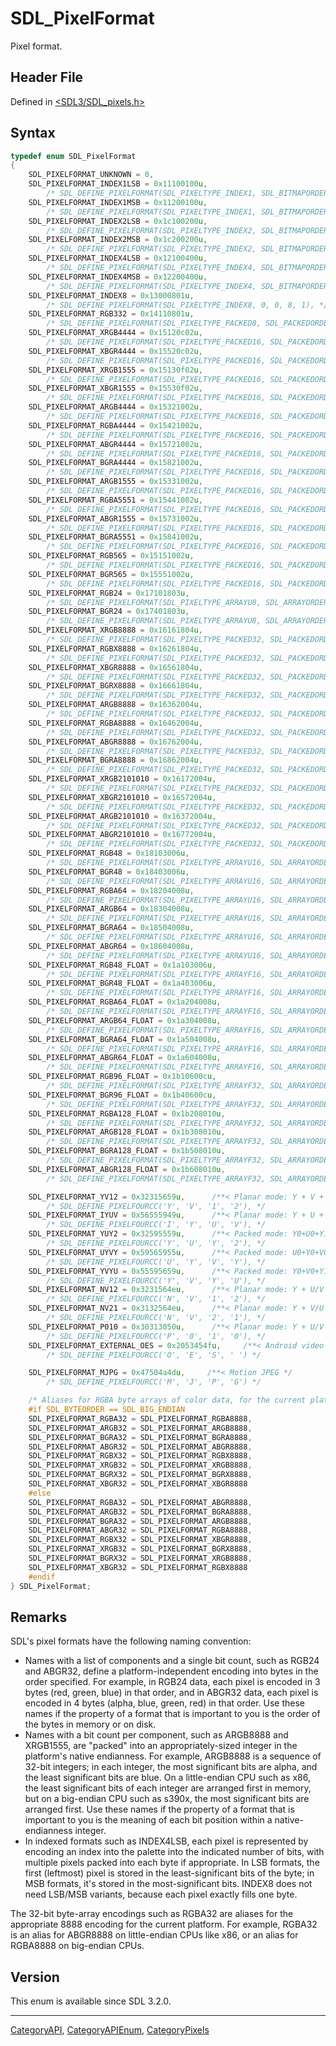 # SDL_PixelFormat

Pixel format.

## Header File

Defined in [<SDL3/SDL_pixels.h>](https://github.com/libsdl-org/SDL/blob/main/include/SDL3/SDL_pixels.h)

## Syntax

```c
typedef enum SDL_PixelFormat
{
    SDL_PIXELFORMAT_UNKNOWN = 0,
    SDL_PIXELFORMAT_INDEX1LSB = 0x11100100u,
        /* SDL_DEFINE_PIXELFORMAT(SDL_PIXELTYPE_INDEX1, SDL_BITMAPORDER_4321, 0, 1, 0), */
    SDL_PIXELFORMAT_INDEX1MSB = 0x11200100u,
        /* SDL_DEFINE_PIXELFORMAT(SDL_PIXELTYPE_INDEX1, SDL_BITMAPORDER_1234, 0, 1, 0), */
    SDL_PIXELFORMAT_INDEX2LSB = 0x1c100200u,
        /* SDL_DEFINE_PIXELFORMAT(SDL_PIXELTYPE_INDEX2, SDL_BITMAPORDER_4321, 0, 2, 0), */
    SDL_PIXELFORMAT_INDEX2MSB = 0x1c200200u,
        /* SDL_DEFINE_PIXELFORMAT(SDL_PIXELTYPE_INDEX2, SDL_BITMAPORDER_1234, 0, 2, 0), */
    SDL_PIXELFORMAT_INDEX4LSB = 0x12100400u,
        /* SDL_DEFINE_PIXELFORMAT(SDL_PIXELTYPE_INDEX4, SDL_BITMAPORDER_4321, 0, 4, 0), */
    SDL_PIXELFORMAT_INDEX4MSB = 0x12200400u,
        /* SDL_DEFINE_PIXELFORMAT(SDL_PIXELTYPE_INDEX4, SDL_BITMAPORDER_1234, 0, 4, 0), */
    SDL_PIXELFORMAT_INDEX8 = 0x13000801u,
        /* SDL_DEFINE_PIXELFORMAT(SDL_PIXELTYPE_INDEX8, 0, 0, 8, 1), */
    SDL_PIXELFORMAT_RGB332 = 0x14110801u,
        /* SDL_DEFINE_PIXELFORMAT(SDL_PIXELTYPE_PACKED8, SDL_PACKEDORDER_XRGB, SDL_PACKEDLAYOUT_332, 8, 1), */
    SDL_PIXELFORMAT_XRGB4444 = 0x15120c02u,
        /* SDL_DEFINE_PIXELFORMAT(SDL_PIXELTYPE_PACKED16, SDL_PACKEDORDER_XRGB, SDL_PACKEDLAYOUT_4444, 12, 2), */
    SDL_PIXELFORMAT_XBGR4444 = 0x15520c02u,
        /* SDL_DEFINE_PIXELFORMAT(SDL_PIXELTYPE_PACKED16, SDL_PACKEDORDER_XBGR, SDL_PACKEDLAYOUT_4444, 12, 2), */
    SDL_PIXELFORMAT_XRGB1555 = 0x15130f02u,
        /* SDL_DEFINE_PIXELFORMAT(SDL_PIXELTYPE_PACKED16, SDL_PACKEDORDER_XRGB, SDL_PACKEDLAYOUT_1555, 15, 2), */
    SDL_PIXELFORMAT_XBGR1555 = 0x15530f02u,
        /* SDL_DEFINE_PIXELFORMAT(SDL_PIXELTYPE_PACKED16, SDL_PACKEDORDER_XBGR, SDL_PACKEDLAYOUT_1555, 15, 2), */
    SDL_PIXELFORMAT_ARGB4444 = 0x15321002u,
        /* SDL_DEFINE_PIXELFORMAT(SDL_PIXELTYPE_PACKED16, SDL_PACKEDORDER_ARGB, SDL_PACKEDLAYOUT_4444, 16, 2), */
    SDL_PIXELFORMAT_RGBA4444 = 0x15421002u,
        /* SDL_DEFINE_PIXELFORMAT(SDL_PIXELTYPE_PACKED16, SDL_PACKEDORDER_RGBA, SDL_PACKEDLAYOUT_4444, 16, 2), */
    SDL_PIXELFORMAT_ABGR4444 = 0x15721002u,
        /* SDL_DEFINE_PIXELFORMAT(SDL_PIXELTYPE_PACKED16, SDL_PACKEDORDER_ABGR, SDL_PACKEDLAYOUT_4444, 16, 2), */
    SDL_PIXELFORMAT_BGRA4444 = 0x15821002u,
        /* SDL_DEFINE_PIXELFORMAT(SDL_PIXELTYPE_PACKED16, SDL_PACKEDORDER_BGRA, SDL_PACKEDLAYOUT_4444, 16, 2), */
    SDL_PIXELFORMAT_ARGB1555 = 0x15331002u,
        /* SDL_DEFINE_PIXELFORMAT(SDL_PIXELTYPE_PACKED16, SDL_PACKEDORDER_ARGB, SDL_PACKEDLAYOUT_1555, 16, 2), */
    SDL_PIXELFORMAT_RGBA5551 = 0x15441002u,
        /* SDL_DEFINE_PIXELFORMAT(SDL_PIXELTYPE_PACKED16, SDL_PACKEDORDER_RGBA, SDL_PACKEDLAYOUT_5551, 16, 2), */
    SDL_PIXELFORMAT_ABGR1555 = 0x15731002u,
        /* SDL_DEFINE_PIXELFORMAT(SDL_PIXELTYPE_PACKED16, SDL_PACKEDORDER_ABGR, SDL_PACKEDLAYOUT_1555, 16, 2), */
    SDL_PIXELFORMAT_BGRA5551 = 0x15841002u,
        /* SDL_DEFINE_PIXELFORMAT(SDL_PIXELTYPE_PACKED16, SDL_PACKEDORDER_BGRA, SDL_PACKEDLAYOUT_5551, 16, 2), */
    SDL_PIXELFORMAT_RGB565 = 0x15151002u,
        /* SDL_DEFINE_PIXELFORMAT(SDL_PIXELTYPE_PACKED16, SDL_PACKEDORDER_XRGB, SDL_PACKEDLAYOUT_565, 16, 2), */
    SDL_PIXELFORMAT_BGR565 = 0x15551002u,
        /* SDL_DEFINE_PIXELFORMAT(SDL_PIXELTYPE_PACKED16, SDL_PACKEDORDER_XBGR, SDL_PACKEDLAYOUT_565, 16, 2), */
    SDL_PIXELFORMAT_RGB24 = 0x17101803u,
        /* SDL_DEFINE_PIXELFORMAT(SDL_PIXELTYPE_ARRAYU8, SDL_ARRAYORDER_RGB, 0, 24, 3), */
    SDL_PIXELFORMAT_BGR24 = 0x17401803u,
        /* SDL_DEFINE_PIXELFORMAT(SDL_PIXELTYPE_ARRAYU8, SDL_ARRAYORDER_BGR, 0, 24, 3), */
    SDL_PIXELFORMAT_XRGB8888 = 0x16161804u,
        /* SDL_DEFINE_PIXELFORMAT(SDL_PIXELTYPE_PACKED32, SDL_PACKEDORDER_XRGB, SDL_PACKEDLAYOUT_8888, 24, 4), */
    SDL_PIXELFORMAT_RGBX8888 = 0x16261804u,
        /* SDL_DEFINE_PIXELFORMAT(SDL_PIXELTYPE_PACKED32, SDL_PACKEDORDER_RGBX, SDL_PACKEDLAYOUT_8888, 24, 4), */
    SDL_PIXELFORMAT_XBGR8888 = 0x16561804u,
        /* SDL_DEFINE_PIXELFORMAT(SDL_PIXELTYPE_PACKED32, SDL_PACKEDORDER_XBGR, SDL_PACKEDLAYOUT_8888, 24, 4), */
    SDL_PIXELFORMAT_BGRX8888 = 0x16661804u,
        /* SDL_DEFINE_PIXELFORMAT(SDL_PIXELTYPE_PACKED32, SDL_PACKEDORDER_BGRX, SDL_PACKEDLAYOUT_8888, 24, 4), */
    SDL_PIXELFORMAT_ARGB8888 = 0x16362004u,
        /* SDL_DEFINE_PIXELFORMAT(SDL_PIXELTYPE_PACKED32, SDL_PACKEDORDER_ARGB, SDL_PACKEDLAYOUT_8888, 32, 4), */
    SDL_PIXELFORMAT_RGBA8888 = 0x16462004u,
        /* SDL_DEFINE_PIXELFORMAT(SDL_PIXELTYPE_PACKED32, SDL_PACKEDORDER_RGBA, SDL_PACKEDLAYOUT_8888, 32, 4), */
    SDL_PIXELFORMAT_ABGR8888 = 0x16762004u,
        /* SDL_DEFINE_PIXELFORMAT(SDL_PIXELTYPE_PACKED32, SDL_PACKEDORDER_ABGR, SDL_PACKEDLAYOUT_8888, 32, 4), */
    SDL_PIXELFORMAT_BGRA8888 = 0x16862004u,
        /* SDL_DEFINE_PIXELFORMAT(SDL_PIXELTYPE_PACKED32, SDL_PACKEDORDER_BGRA, SDL_PACKEDLAYOUT_8888, 32, 4), */
    SDL_PIXELFORMAT_XRGB2101010 = 0x16172004u,
        /* SDL_DEFINE_PIXELFORMAT(SDL_PIXELTYPE_PACKED32, SDL_PACKEDORDER_XRGB, SDL_PACKEDLAYOUT_2101010, 32, 4), */
    SDL_PIXELFORMAT_XBGR2101010 = 0x16572004u,
        /* SDL_DEFINE_PIXELFORMAT(SDL_PIXELTYPE_PACKED32, SDL_PACKEDORDER_XBGR, SDL_PACKEDLAYOUT_2101010, 32, 4), */
    SDL_PIXELFORMAT_ARGB2101010 = 0x16372004u,
        /* SDL_DEFINE_PIXELFORMAT(SDL_PIXELTYPE_PACKED32, SDL_PACKEDORDER_ARGB, SDL_PACKEDLAYOUT_2101010, 32, 4), */
    SDL_PIXELFORMAT_ABGR2101010 = 0x16772004u,
        /* SDL_DEFINE_PIXELFORMAT(SDL_PIXELTYPE_PACKED32, SDL_PACKEDORDER_ABGR, SDL_PACKEDLAYOUT_2101010, 32, 4), */
    SDL_PIXELFORMAT_RGB48 = 0x18103006u,
        /* SDL_DEFINE_PIXELFORMAT(SDL_PIXELTYPE_ARRAYU16, SDL_ARRAYORDER_RGB, 0, 48, 6), */
    SDL_PIXELFORMAT_BGR48 = 0x18403006u,
        /* SDL_DEFINE_PIXELFORMAT(SDL_PIXELTYPE_ARRAYU16, SDL_ARRAYORDER_BGR, 0, 48, 6), */
    SDL_PIXELFORMAT_RGBA64 = 0x18204008u,
        /* SDL_DEFINE_PIXELFORMAT(SDL_PIXELTYPE_ARRAYU16, SDL_ARRAYORDER_RGBA, 0, 64, 8), */
    SDL_PIXELFORMAT_ARGB64 = 0x18304008u,
        /* SDL_DEFINE_PIXELFORMAT(SDL_PIXELTYPE_ARRAYU16, SDL_ARRAYORDER_ARGB, 0, 64, 8), */
    SDL_PIXELFORMAT_BGRA64 = 0x18504008u,
        /* SDL_DEFINE_PIXELFORMAT(SDL_PIXELTYPE_ARRAYU16, SDL_ARRAYORDER_BGRA, 0, 64, 8), */
    SDL_PIXELFORMAT_ABGR64 = 0x18604008u,
        /* SDL_DEFINE_PIXELFORMAT(SDL_PIXELTYPE_ARRAYU16, SDL_ARRAYORDER_ABGR, 0, 64, 8), */
    SDL_PIXELFORMAT_RGB48_FLOAT = 0x1a103006u,
        /* SDL_DEFINE_PIXELFORMAT(SDL_PIXELTYPE_ARRAYF16, SDL_ARRAYORDER_RGB, 0, 48, 6), */
    SDL_PIXELFORMAT_BGR48_FLOAT = 0x1a403006u,
        /* SDL_DEFINE_PIXELFORMAT(SDL_PIXELTYPE_ARRAYF16, SDL_ARRAYORDER_BGR, 0, 48, 6), */
    SDL_PIXELFORMAT_RGBA64_FLOAT = 0x1a204008u,
        /* SDL_DEFINE_PIXELFORMAT(SDL_PIXELTYPE_ARRAYF16, SDL_ARRAYORDER_RGBA, 0, 64, 8), */
    SDL_PIXELFORMAT_ARGB64_FLOAT = 0x1a304008u,
        /* SDL_DEFINE_PIXELFORMAT(SDL_PIXELTYPE_ARRAYF16, SDL_ARRAYORDER_ARGB, 0, 64, 8), */
    SDL_PIXELFORMAT_BGRA64_FLOAT = 0x1a504008u,
        /* SDL_DEFINE_PIXELFORMAT(SDL_PIXELTYPE_ARRAYF16, SDL_ARRAYORDER_BGRA, 0, 64, 8), */
    SDL_PIXELFORMAT_ABGR64_FLOAT = 0x1a604008u,
        /* SDL_DEFINE_PIXELFORMAT(SDL_PIXELTYPE_ARRAYF16, SDL_ARRAYORDER_ABGR, 0, 64, 8), */
    SDL_PIXELFORMAT_RGB96_FLOAT = 0x1b10600cu,
        /* SDL_DEFINE_PIXELFORMAT(SDL_PIXELTYPE_ARRAYF32, SDL_ARRAYORDER_RGB, 0, 96, 12), */
    SDL_PIXELFORMAT_BGR96_FLOAT = 0x1b40600cu,
        /* SDL_DEFINE_PIXELFORMAT(SDL_PIXELTYPE_ARRAYF32, SDL_ARRAYORDER_BGR, 0, 96, 12), */
    SDL_PIXELFORMAT_RGBA128_FLOAT = 0x1b208010u,
        /* SDL_DEFINE_PIXELFORMAT(SDL_PIXELTYPE_ARRAYF32, SDL_ARRAYORDER_RGBA, 0, 128, 16), */
    SDL_PIXELFORMAT_ARGB128_FLOAT = 0x1b308010u,
        /* SDL_DEFINE_PIXELFORMAT(SDL_PIXELTYPE_ARRAYF32, SDL_ARRAYORDER_ARGB, 0, 128, 16), */
    SDL_PIXELFORMAT_BGRA128_FLOAT = 0x1b508010u,
        /* SDL_DEFINE_PIXELFORMAT(SDL_PIXELTYPE_ARRAYF32, SDL_ARRAYORDER_BGRA, 0, 128, 16), */
    SDL_PIXELFORMAT_ABGR128_FLOAT = 0x1b608010u,
        /* SDL_DEFINE_PIXELFORMAT(SDL_PIXELTYPE_ARRAYF32, SDL_ARRAYORDER_ABGR, 0, 128, 16), */

    SDL_PIXELFORMAT_YV12 = 0x32315659u,      /**< Planar mode: Y + V + U  (3 planes) */
        /* SDL_DEFINE_PIXELFOURCC('Y', 'V', '1', '2'), */
    SDL_PIXELFORMAT_IYUV = 0x56555949u,      /**< Planar mode: Y + U + V  (3 planes) */
        /* SDL_DEFINE_PIXELFOURCC('I', 'Y', 'U', 'V'), */
    SDL_PIXELFORMAT_YUY2 = 0x32595559u,      /**< Packed mode: Y0+U0+Y1+V0 (1 plane) */
        /* SDL_DEFINE_PIXELFOURCC('Y', 'U', 'Y', '2'), */
    SDL_PIXELFORMAT_UYVY = 0x59565955u,      /**< Packed mode: U0+Y0+V0+Y1 (1 plane) */
        /* SDL_DEFINE_PIXELFOURCC('U', 'Y', 'V', 'Y'), */
    SDL_PIXELFORMAT_YVYU = 0x55595659u,      /**< Packed mode: Y0+V0+Y1+U0 (1 plane) */
        /* SDL_DEFINE_PIXELFOURCC('Y', 'V', 'Y', 'U'), */
    SDL_PIXELFORMAT_NV12 = 0x3231564eu,      /**< Planar mode: Y + U/V interleaved  (2 planes) */
        /* SDL_DEFINE_PIXELFOURCC('N', 'V', '1', '2'), */
    SDL_PIXELFORMAT_NV21 = 0x3132564eu,      /**< Planar mode: Y + V/U interleaved  (2 planes) */
        /* SDL_DEFINE_PIXELFOURCC('N', 'V', '2', '1'), */
    SDL_PIXELFORMAT_P010 = 0x30313050u,      /**< Planar mode: Y + U/V interleaved  (2 planes) */
        /* SDL_DEFINE_PIXELFOURCC('P', '0', '1', '0'), */
    SDL_PIXELFORMAT_EXTERNAL_OES = 0x2053454fu,     /**< Android video texture format */
        /* SDL_DEFINE_PIXELFOURCC('O', 'E', 'S', ' ') */

    SDL_PIXELFORMAT_MJPG = 0x47504a4du,     /**< Motion JPEG */
        /* SDL_DEFINE_PIXELFOURCC('M', 'J', 'P', 'G') */

    /* Aliases for RGBA byte arrays of color data, for the current platform */
    #if SDL_BYTEORDER == SDL_BIG_ENDIAN
    SDL_PIXELFORMAT_RGBA32 = SDL_PIXELFORMAT_RGBA8888,
    SDL_PIXELFORMAT_ARGB32 = SDL_PIXELFORMAT_ARGB8888,
    SDL_PIXELFORMAT_BGRA32 = SDL_PIXELFORMAT_BGRA8888,
    SDL_PIXELFORMAT_ABGR32 = SDL_PIXELFORMAT_ABGR8888,
    SDL_PIXELFORMAT_RGBX32 = SDL_PIXELFORMAT_RGBX8888,
    SDL_PIXELFORMAT_XRGB32 = SDL_PIXELFORMAT_XRGB8888,
    SDL_PIXELFORMAT_BGRX32 = SDL_PIXELFORMAT_BGRX8888,
    SDL_PIXELFORMAT_XBGR32 = SDL_PIXELFORMAT_XBGR8888
    #else
    SDL_PIXELFORMAT_RGBA32 = SDL_PIXELFORMAT_ABGR8888,
    SDL_PIXELFORMAT_ARGB32 = SDL_PIXELFORMAT_BGRA8888,
    SDL_PIXELFORMAT_BGRA32 = SDL_PIXELFORMAT_ARGB8888,
    SDL_PIXELFORMAT_ABGR32 = SDL_PIXELFORMAT_RGBA8888,
    SDL_PIXELFORMAT_RGBX32 = SDL_PIXELFORMAT_XBGR8888,
    SDL_PIXELFORMAT_XRGB32 = SDL_PIXELFORMAT_BGRX8888,
    SDL_PIXELFORMAT_BGRX32 = SDL_PIXELFORMAT_XRGB8888,
    SDL_PIXELFORMAT_XBGR32 = SDL_PIXELFORMAT_RGBX8888
    #endif
} SDL_PixelFormat;
```

## Remarks

SDL's pixel formats have the following naming convention:

- Names with a list of components and a single bit count, such as RGB24 and
  ABGR32, define a platform-independent encoding into bytes in the order
  specified. For example, in RGB24 data, each pixel is encoded in 3 bytes
  (red, green, blue) in that order, and in ABGR32 data, each pixel is
  encoded in 4 bytes (alpha, blue, green, red) in that order. Use these
  names if the property of a format that is important to you is the order
  of the bytes in memory or on disk.
- Names with a bit count per component, such as ARGB8888 and XRGB1555, are
  "packed" into an appropriately-sized integer in the platform's native
  endianness. For example, ARGB8888 is a sequence of 32-bit integers; in
  each integer, the most significant bits are alpha, and the least
  significant bits are blue. On a little-endian CPU such as x86, the least
  significant bits of each integer are arranged first in memory, but on a
  big-endian CPU such as s390x, the most significant bits are arranged
  first. Use these names if the property of a format that is important to
  you is the meaning of each bit position within a native-endianness
  integer.
- In indexed formats such as INDEX4LSB, each pixel is represented by
  encoding an index into the palette into the indicated number of bits,
  with multiple pixels packed into each byte if appropriate. In LSB
  formats, the first (leftmost) pixel is stored in the least-significant
  bits of the byte; in MSB formats, it's stored in the most-significant
  bits. INDEX8 does not need LSB/MSB variants, because each pixel exactly
  fills one byte.

The 32-bit byte-array encodings such as RGBA32 are aliases for the
appropriate 8888 encoding for the current platform. For example, RGBA32 is
an alias for ABGR8888 on little-endian CPUs like x86, or an alias for
RGBA8888 on big-endian CPUs.

## Version

This enum is available since SDL 3.2.0.

----
[CategoryAPI](CategoryAPI), [CategoryAPIEnum](CategoryAPIEnum), [CategoryPixels](CategoryPixels)

